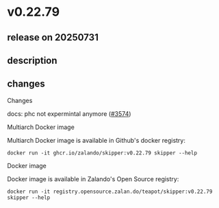 # v0.22.79

## release on 20250731
## description
## changes
Changes

docs: phc not expermintal anymore (<a class="issue-link js-issue-link" data-error-text="Failed to load title" data-id="3281282038" data-permission-text="Title is private" data-url="https://github.com/zalando/skipper/issues/3574" data-hovercard-type="pull_request" data-hovercard-url="/zalando/skipper/pull/3574/hovercard" href="https://github.com/zalando/skipper/pull/3574">#3574</a>)

Multiarch Docker image

Multiarch Docker image is available in Github's docker registry:

    docker run -it ghcr.io/zalando/skipper:v0.22.79 skipper --help

Docker image

Docker image is available in Zalando's Open Source registry:

    docker run -it registry.opensource.zalan.do/teapot/skipper:v0.22.79 skipper --help


